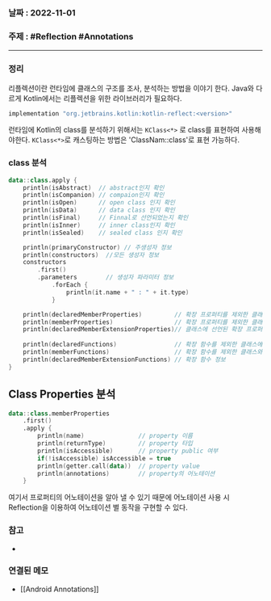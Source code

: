 ### 날짜 : 2022-11-01
### 주제 : #Reflection #Annotations 
----
### 정리
리플렉션이란 런타임에 클래스의 구조를 조사, 분석하는 방법을 이야기 한다. Java와 다르게 Kotlin에서는 리플렉션을 위한 라이브러리가 필요하다. 

```gradle
implementation "org.jetbrains.kotlin:kotlin-reflect:<version>"
```

런타임에 Kotlin의 class를 분석하기 위해서는 `KClass<*>` 로 class를 표현하여 사용해야한다. `KClass<*>`로 캐스팅하는 방법은 'ClassNam::class'로 표현 가능하다.

### class 분석
```Kotlin
data::class.apply {  
    println(isAbstract)  // abstract인지 확인
    println(isCompanion) // compaion인지 확인
    println(isOpen)      // open class 인지 확인
    println(isData)      // data class 인지 확인
    println(isFinal)     // Finnal로 선언되었는지 확인
    println(isInner)     // inner class인지 확인
    println(isSealed)    // sealed class 인지 확인

	println(primaryConstructor) // 주생성자 정보
	println(constructors)  //모든 생성자 정보
	constructors  
	    .first()  
	    .parameters        // 생성자 파라미터 정보
		    .forEach {  
			    println(it.name + " : " + it.type)  
			}

	println(declaredMemberProperties)         // 확장 프로퍼티를 제외한 클래스에 선언된 모든 프로퍼티
	println(memberProperties)                 // 확장 프로퍼티를 제외한 클래스와 상위 클래스의 모든 프로퍼티
	println(declaredMemberExtensionProperties)// 클래스에 선언된 확장 프로퍼티
	
	println(declaredFunctions)                // 확장 함수를 제외한 클래스에 선언된 함수 정보
	println(memberFunctions)                  // 확장 함수를 제외한 클래스와 상위 클래스에 정의된 함수
	println(declaredMemberExtensionFunctions) // 확장 함수 정보
}
```

## Class Properties 분석
```Kotlin
data::class.memberProperties  
    .first()  
    .apply {  
        println(name)               // property 이름
        println(returnType)         // property 타입
        println(isAccessible)       // property public 여부
        if(!isAccessible) isAccessible = true  
        println(getter.call(data))  // property value
        println(annotations)        // property의 어노테이션
    }
```
여기서 프로퍼티의 어노테이션을 알아 낼 수 있기 때문에 어노테이션 사용 시 Reflection을 이용하여 어노테이션 별 동작을 구현할 수 있다.

### 참고
- 

### 연결된 메모
- [[Android Annotations]]